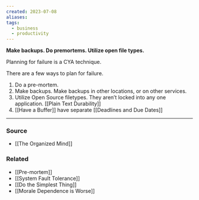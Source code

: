 ```yaml
---
created: 2023-07-08
aliases: 
tags:
  - business
  - productivity
---
```

**Make backups. Do premortems. Utilize open file types.**

Planning for failure is a CYA technique.

There are a few ways to plan for failure.

1. Do a pre-mortem.
2. Make backups. Make backups in other locations, or on other services.
3. Utilize Open Source filetypes. They aren’t locked into any one application. [[Plain Text Durability]] 
4. [[Have a Buffer]] have separate [[Deadlines and Due Dates]]

---

### Source
- [[The Organized Mind]]

### Related
- [[Pre-mortem]] 
- [[System Fault Tolerance]]
- [[Do the Simplest Thing]]
- [[Morale Dependence is Worse]]